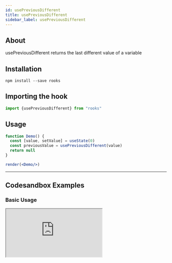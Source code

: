 ```yaml
---
id: usePreviousDifferent
title: usePreviousDifferent
sidebar_label: usePreviousDifferent
---
```



    

## About

usePreviousDifferent returns the last different value of a variable

[//]: # "Main"

## Installation

    npm install --save rooks

## Importing the hook

```javascript
import {usePreviousDifferent} from "rooks"
```

## Usage

```jsx
function Demo() {
  const [value, setValue] = useState(0)
  const previousValue = usePreviousDifferent(value) 
  return null
}

render(<Demo/>)
```


---

## Codesandbox Examples

### Basic Usage    

<iframe src="https://codesandbox.io/embed/usepreviousdifferent-cvnhh?fontsize=14&hidenavigation=1&theme=dark"
   style={{
    width: "100%",
    height: 500,
    border: 0,
    borderRadius: 4,
    overflow: "hidden"
  }} 
title="usePreviousDifferent"
allow="accelerometer; ambient-light-sensor; camera; encrypted-media; geolocation; gyroscope; hid; microphone; midi; payment; usb; vr; xr-spatial-tracking"
sandbox="allow-forms allow-modals allow-popups allow-presentation allow-same-origin allow-scripts"
/>

## Join Bhargav's discord server
You can click on the floating discord icon at the bottom right of the screen and talk to us in our server.

